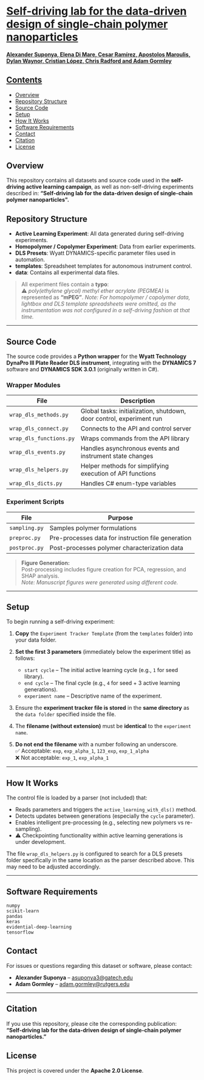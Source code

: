 <h1><a href="radio.garden">Self-driving lab for the data-driven design of single-chain polymer nanoparticles</h1>
<h4>Alexander Suponya, Elena Di Mare, Cesar Ramírez, Apostolos Maroulis, Dylan Waynor,
Cristian López, Chris Radford and Adam Gormley</h4>

## Contents

- [Overview](#overview)
- [Repository Structure](#repository-structure)
- [Source Code](#repository-structure)
- [Setup](#setup)
- [How It Works](#how-it-works)
- [Software Requirements](#software-requirements)
- [Contact](https://github.com/GormleyLab/Data_Driven_Design_of_SCNPs/issues)
- [Citation](#license)
- [License](#license)


## Overview

This repository contains all datasets and source code used in the **self-driving active learning campaign**, as well as non-self-driving experiments described in: **“Self-driving lab for the data-driven design of single-chain polymer nanoparticles".**

## Repository Structure

- **Active Learning Experiment**: All data generated during self-driving experiments.
- **Homopolymer / Copolymer Experiment**: Data from earlier experiments.
- **DLS Presets**: Wyatt DYNAMICS-specific parameter files used in automation.
- **templates**: Spreadsheet templates for autonomous instrument control.
- **data**: Contains all experimental data files.

> All experiment files contain a **typo**:  
> ⚠️ _poly(ethylene glycol) methyl ether acrylate (PEGMEA)_ is represented as **“mPEG”**.
_Note: For homopolymer / copolymer data, lightbox and DLS template spreadsheets were omitted,
as the instrumentation was not configured in a self-driving fashion at that time._

---

## Source Code

The source code provides a **Python wrapper** for the **Wyatt Technology DynaPro III Plate Reader DLS instrument**, integrating with the **DYNAMICS 7** software and **DYNAMICS SDK 3.0.1** (originally written in C#).

### Wrapper Modules

| File | Description |
|------|-------------|
| `wrap_dls_methods.py` | Global tasks: initialization, shutdown, door control, experiment run |
| `wrap_dls_connect.py` | Connects to the API and control server |
| `wrap_dls_functions.py` | Wraps commands from the API library |
| `wrap_dls_events.py` | Handles asynchronous events and instrument state changes |
| `wrap_dls_helpers.py` | Helper methods for simplifying execution of API functions |
| `wrap_dls_dicts.py` | Handles C# enum-type variables |

### Experiment Scripts

| File | Purpose |
|------|---------|
| `sampling.py` | Samples polymer formulations |
| `preproc.py` | Pre-processes data for instruction file generation |
| `postproc.py` | Post-processes polymer characterization data |

> **Figure Generation:**  
> Post-processing includes figure creation for PCA, regression, and SHAP analysis.  
> _Note: Manuscript figures were generated using different code._

---

## Setup

To begin running a self-driving experiment:

1. **Copy** the `Experiment Tracker Template` (from the `templates` folder) into your data folder.

2. **Set the first 3 parameters** (immediately below the experiment title) as follows:
   - `start cycle` – The initial active learning cycle (e.g., `1` for seed library).
   - `end cycle` – The final cycle (e.g., `4` for seed + 3 active learning generations).
   - `experiment name` – Descriptive name of the experiment.

3. Ensure the **experiment tracker file is stored** in the **same directory** as the `data folder` specified inside the file.

4. The **filename (without extension)** must be **identical** to the `experiment name`.

5. **Do not end the filename** with a number following an underscore.  
   ✅ Acceptable: `exp`, `exp_alpha_1`, `123_exp`, `exp_1_alpha`  
   ❌ Not acceptable: `exp_1`, `exp_alpha_1`

---

## How It Works

The control file is loaded by a parser (not included) that:
- Reads parameters and triggers the `active_learning_with_dls()` method.
- Detects updates between generations (especially the `cycle` parameter).
- Enables intelligent pre-processing (e.g., selecting new polymers vs re-sampling).
- ⚠️ Checkpointing functionality within active learning generations is under development.

The file `wrap_dls_helpers.py` is configured to search for a DLS presets folder specifically in the same location as the parser described above.
This may need to be adjusted accordingly.

---

## Software Requirements
```
numpy
scikit-learn
pandas
keras
evidential-deep-learning
tensorflow
```

## Contact

For issues or questions regarding this dataset or software, please contact:

- **Alexander Suponya** – [asuponya3@gatech.edu](mailto:asuponya3@gatech.edu)  
- **Adam Gormley** – [adam.gormley@rutgers.edu](mailto:adam.gormley@rutgers.edu)

---

## Citation

If you use this repository, please cite the corresponding publication:  
**“Self-driving lab for the data-driven design of single-chain polymer nanoparticles.”**

## License

This project is covered under the **Apache 2.0 License**.
